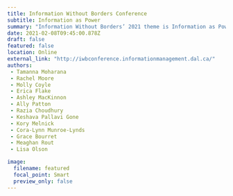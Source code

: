 ```yaml
---
title: Information Without Borders Conference
subtitle: Information as Power
summary: "Information Without Borders’ 2021 theme is Information as Power, focusing on how information can be used as a means to empower minority groups and advocate for change. Information Without Borders is an annual conference for both students and professionals working and interested in the field of Information Management. The conference is run by students in Dalhousie University’s Master of Library and Information Studies program."
date: 2021-02-08T09:45:00.878Z
draft: false
featured: false
location: Online
external_link: "http://iwbconference.informationmanagement.dal.ca/"
authors:
 - Tamanna Moharana
 - Rachel Moore
 - Molly Coyle
 - Erica Flake
 - Ashley MacKinnon
 - Ally Patton
 - Razia Choudhury
 - Keshava Pallavi Gone
 - Kory Melnick
 - Cora-Lynn Munroe-Lynds
 - Grace Bourret
 - Meaghan Rout
 - Lisa Olson

image:
  filename: featured
  focal_point: Smart
  preview_only: false
---
```

